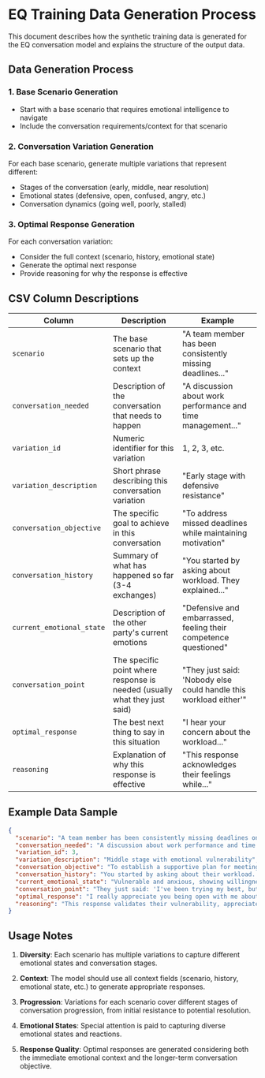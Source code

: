 # EQ Training Data Generation Process

This document describes how the synthetic training data is generated for the EQ conversation model and explains the structure of the output data.

## Data Generation Process

### 1. Base Scenario Generation
- Start with a base scenario that requires emotional intelligence to navigate
- Include the conversation requirements/context for that scenario

### 2. Conversation Variation Generation
For each base scenario, generate multiple variations that represent different:
- Stages of the conversation (early, middle, near resolution)
- Emotional states (defensive, open, confused, angry, etc.)
- Conversation dynamics (going well, poorly, stalled)

### 3. Optimal Response Generation
For each conversation variation:
- Consider the full context (scenario, history, emotional state)
- Generate the optimal next response
- Provide reasoning for why the response is effective

## CSV Column Descriptions

| Column | Description | Example |
|--------|-------------|---------|
| `scenario` | The base scenario that sets up the context | "A team member has been consistently missing deadlines..." |
| `conversation_needed` | Description of the conversation that needs to happen | "A discussion about work performance and time management..." |
| `variation_id` | Numeric identifier for this variation | 1, 2, 3, etc. |
| `variation_description` | Short phrase describing this conversation variation | "Early stage with defensive resistance" |
| `conversation_objective` | The specific goal to achieve in this conversation | "To address missed deadlines while maintaining motivation" |
| `conversation_history` | Summary of what has happened so far (3-4 exchanges) | "You started by asking about workload. They explained..." |
| `current_emotional_state` | Description of the other party's current emotions | "Defensive and embarrassed, feeling their competence questioned" |
| `conversation_point` | The specific point where response is needed (usually what they just said) | "They just said: 'Nobody else could handle this workload either'" |
| `optimal_response` | The best next thing to say in this situation | "I hear your concern about the workload..." |
| `reasoning` | Explanation of why this response is effective | "This response acknowledges their feelings while..." |

## Example Data Sample

```json
{
  "scenario": "A team member has been consistently missing deadlines on their project deliverables, affecting the whole team's progress.",
  "conversation_needed": "A discussion about work performance and time management that maintains the relationship while addressing the issue.",
  "variation_id": 3,
  "variation_description": "Middle stage with emotional vulnerability",
  "conversation_objective": "To establish a supportive plan for meeting deadlines while addressing underlying issues",
  "conversation_history": "You started by asking about their workload. They initially became defensive but then opened up about feeling overwhelmed. You acknowledged their hard work, and they've just revealed some personal struggles affecting their work.",
  "current_emotional_state": "Vulnerable and anxious, showing willingness to open up but fear of judgment",
  "conversation_point": "They just said: 'I've been trying my best, but lately everything feels like it's falling apart. I don't want to let the team down.'",
  "optimal_response": "I really appreciate you being open with me about this. It takes courage to share these challenges. Let's work together to find a way to support you and keep the project on track. What kind of adjustments do you think would help you most right now?",
  "reasoning": "This response validates their vulnerability, appreciates their honesty, maintains focus on solutions, and invites their input, which helps maintain their sense of agency and competence."
}
```

## Usage Notes

1. **Diversity**: Each scenario has multiple variations to capture different emotional states and conversation stages.

2. **Context**: The model should use all context fields (scenario, history, emotional state, etc.) to generate appropriate responses.

3. **Progression**: Variations for each scenario cover different stages of conversation progression, from initial resistance to potential resolution.

4. **Emotional States**: Special attention is paid to capturing diverse emotional states and reactions.

5. **Response Quality**: Optimal responses are generated considering both the immediate emotional context and the longer-term conversation objective. 